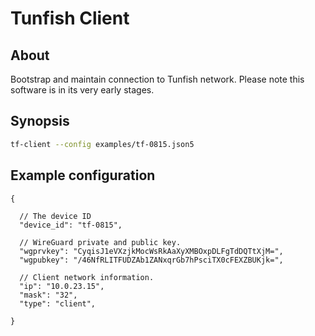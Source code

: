 # Tunfish Client

## About
Bootstrap and maintain connection to Tunfish network.
Please note this software is in its very early stages.

## Synopsis
```bash
tf-client --config examples/tf-0815.json5
```

## Example configuration
```json5
{

  // The device ID
  "device_id": "tf-0815",

  // WireGuard private and public key.
  "wgprvkey": "CyqisJ1eVXzjkMocWsRkAaXyXMBOxpDLFgTdDQTtXjM=",
  "wgpubkey": "/46NfRLITFUDZAb1ZANxqrGb7hPsciTX0cFEXZBUKjk=",

  // Client network information.
  "ip": "10.0.23.15",
  "mask": "32",
  "type": "client",

}
```
